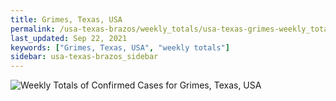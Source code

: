 ```yaml
---
title: Grimes, Texas, USA
permalink: /usa-texas-brazos/weekly_totals/usa-texas-grimes-weekly_totals.html
last_updated: Sep 22, 2021
keywords: ["Grimes, Texas, USA", "weekly totals"]
sidebar: usa-texas-brazos_sidebar
---
```


![Weekly Totals of Confirmed Cases for Grimes, Texas, USA](/covid_tracker/images/graphs/usa-texas-grimes-weekly_totals_graph.png)

